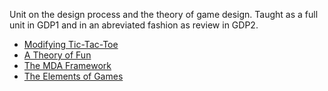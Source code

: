 Unit on the design process and the theory of game design. Taught as a full unit in GDP1 and in an abreviated fashion as review in GDP2.

* [Modifying Tic-Tac-Toe](modifying-tic-tac-toe)
* [A Theory of Fun](theory-of-fun)
* [The MDA Framework](mda-framework)
* [The Elements of Games](elements-of-games)
